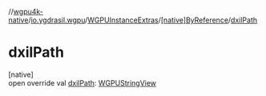 //[wgpu4k-native](../../../../index.md)/[io.ygdrasil.wgpu](../../index.md)/[WGPUInstanceExtras](../index.md)/[[native]ByReference](index.md)/[dxilPath](dxil-path.md)

# dxilPath

[native]\
open override val [dxilPath](dxil-path.md): [WGPUStringView](../../-w-g-p-u-string-view/index.md)